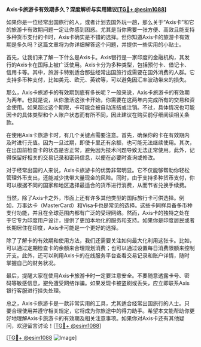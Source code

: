 **Axis卡旅游卡有效期多久？深度解析与实用建议[[TG💪+ @esim1088](https://t.me/s/esim1088)]**

如果你是一位经常出国旅行的人，或者计划去国外玩一趟，那么关于“Axis卡”和它的旅游卡有效期问题一定让你感到困惑。尤其是当你需要一张方便、高效且能支持多种货币支付的卡时，Axis卡确实是不错的选择。但你知道Axis卡的旅游卡有效期是多久吗？这篇文章将为你详细解答这个问题，并提供一些实用的小贴士。

首先，让我们来了解一下什么是Axis卡。Axis银行是一家印度的金融机构，其发行的Axis卡在国际上被广泛使用。Axis卡分为多种类型，包括预付卡、借记卡、信用卡等。其中，旅游卡特别适合那些经常出国旅行或需要在国外消费的人群。它支持多币种支付，比如美元、欧元、英镑等，可以避免因汇率波动带来的损失。

那么，Axis卡旅游卡的有效期到底有多长呢？一般来说，Axis卡旅游卡的有效期为两年。也就是说，从你激活这张卡开始，你需要在这两年内完成所有的交易和资金使用。如果超过这个期限，卡可能会被自动冻结或注销。不过，具体情况也可能因卡的具体类型和个人账户状态而有所不同，因此建议在购买前仔细阅读相关条款。

在使用Axis卡旅游卡时，有几个关键点需要注意。首先，确保你的卡在有效期内及时进行充值。因为一旦过期，即使卡里还有余额，也可能无法继续使用。其次，在出国前检查卡的状态是否正常，避免因为技术问题导致无法正常使用。此外，记得保留好相关的交易记录和密码信息，以便在必要时查询或修改。

对于经常出国的人来说，Axis卡旅游卡的优势非常明显。它不仅能够帮助你轻松管理外币支出，还能减少携带大量现金的风险。同时，由于支持多种货币支付，你可以根据不同的国家和地区选择最适合的货币进行消费，从而节省兑换手续费。

当然，除了Axis卡之外，市面上还有许多其他类型的国际旅行卡可供选择。例如，万事达卡（MasterCard）和Visa卡也是常见的选择。这些卡同样具备多币种支付功能，并且在全球范围内都有广泛的受理网络。然而，Axis卡的独特之处在于它专为印度用户设计，提供了更加本地化的服务和支持。如果你是印度居民或者长期居住在印度，Axis卡可能是一个更好的选择。

除了了解卡的有效期和使用方法，我们还需要关注如何最大化利用这张卡。比如，可以通过定期检查卡的余额来合理规划消费；也可以通过设置每日消费限额来控制开支。此外，还可以利用Axis卡的在线服务平台查看交易记录和账户详情，随时掌握自己的财务状况。

最后，提醒大家在使用Axis卡旅游卡时一定要注意安全。不要随意透露卡号、密码等敏感信息，避免遭受网络诈骗。如果发现卡被盗刷或丢失，应立即联系Axis银行客服进行挂失处理。

总之，Axis卡旅游卡是一款非常实用的工具，尤其适合经常出国旅行的人士。只要合理使用并遵守相关规定，它将成为你旅途中的得力助手。希望本文能帮助你更好地理解Axis卡旅游卡的有效期及相关注意事项。如果你对Axis卡还有其他疑问，欢迎留言讨论！[[TG💪+ @esim1088](https://t.me/s/esim1088)]

[[TG💪+ @esim1088](https://t.me/s/esim1088) ![Image](https://i.postimg.cc/4NQfJmqS/Snipaste-2025-05-13-00-14-12.png)]